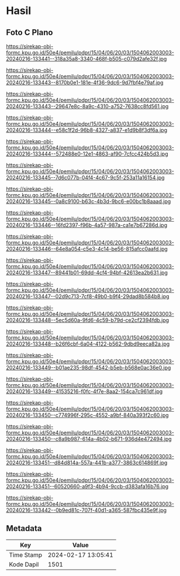 # Hasil

## Foto C Plano

https://sirekap-obj-formc.kpu.go.id/50e4/pemilu/pdpr/15/04/06/20/03/1504062003003-20240216-133441--318a35a8-3340-468f-b505-c079d2afe32f.jpg

https://sirekap-obj-formc.kpu.go.id/50e4/pemilu/pdpr/15/04/06/20/03/1504062003003-20240216-133443--8170b0e1-181e-4f36-9dc6-9d7fbf4e79af.jpg

https://sirekap-obj-formc.kpu.go.id/50e4/pemilu/pdpr/15/04/06/20/03/1504062003003-20240216-133443--29647e8c-8a9c-4310-a752-7638cc8fd561.jpg

https://sirekap-obj-formc.kpu.go.id/50e4/pemilu/pdpr/15/04/06/20/03/1504062003003-20240216-133444--e58c1f2d-96b8-4327-a837-e1d9b8f3df6a.jpg

https://sirekap-obj-formc.kpu.go.id/50e4/pemilu/pdpr/15/04/06/20/03/1504062003003-20240216-133444--572488e0-12e1-4863-af90-7cfcc424b5d3.jpg

https://sirekap-obj-formc.kpu.go.id/50e4/pemilu/pdpr/15/04/06/20/03/1504062003003-20240216-133445--7d6c077b-04f4-4c67-9c5f-253a11a16154.jpg

https://sirekap-obj-formc.kpu.go.id/50e4/pemilu/pdpr/15/04/06/20/03/1504062003003-20240216-133445--0a8c9100-b63c-4b3d-9bc6-e00bc1b8aaad.jpg

https://sirekap-obj-formc.kpu.go.id/50e4/pemilu/pdpr/15/04/06/20/03/1504062003003-20240216-133446--16fd2397-f96b-4a57-987a-ca1e7b67286d.jpg

https://sirekap-obj-formc.kpu.go.id/50e4/pemilu/pdpr/15/04/06/20/03/1504062003003-20240216-133446--64e8a054-c5e3-4c14-be56-815afcc0aafd.jpg

https://sirekap-obj-formc.kpu.go.id/50e4/pemilu/pdpr/15/04/06/20/03/1504062003003-20240216-133447--89441b01-69dd-4cf4-94bf-42613ea2b631.jpg

https://sirekap-obj-formc.kpu.go.id/50e4/pemilu/pdpr/15/04/06/20/03/1504062003003-20240216-133447--02d9c713-7cf8-49b0-b9f4-29dad8b584b8.jpg

https://sirekap-obj-formc.kpu.go.id/50e4/pemilu/pdpr/15/04/06/20/03/1504062003003-20240216-133448--5ec5d60a-9fd6-4c59-b79d-ce2cf2394fdb.jpg

https://sirekap-obj-formc.kpu.go.id/50e4/pemilu/pdpr/15/04/06/20/03/1504062003003-20240216-133448--b26f6cbf-6a04-4122-b562-9dbd9eeca82a.jpg

https://sirekap-obj-formc.kpu.go.id/50e4/pemilu/pdpr/15/04/06/20/03/1504062003003-20240216-133449--b01ae235-98df-4542-b5eb-b568e0ac36e0.jpg

https://sirekap-obj-formc.kpu.go.id/50e4/pemilu/pdpr/15/04/06/20/03/1504062003003-20240216-133449--41535216-f0fc-4f7e-8aa2-154ca7c961df.jpg

https://sirekap-obj-formc.kpu.go.id/50e4/pemilu/pdpr/15/04/06/20/03/1504062003003-20240216-133450--c774996f-295c-4552-a9bf-840a393f2c60.jpg

https://sirekap-obj-formc.kpu.go.id/50e4/pemilu/pdpr/15/04/06/20/03/1504062003003-20240216-133450--c8a9b987-614a-4b02-b671-936d4e472494.jpg

https://sirekap-obj-formc.kpu.go.id/50e4/pemilu/pdpr/15/04/06/20/03/1504062003003-20240216-133451--d84d814a-557a-441b-a377-3863c614869f.jpg

https://sirekap-obj-formc.kpu.go.id/50e4/pemilu/pdpr/15/04/06/20/03/1504062003003-20240216-133451--60520660-a9f3-4b94-9ccb-d383afa16b76.jpg

https://sirekap-obj-formc.kpu.go.id/50e4/pemilu/pdpr/15/04/06/20/03/1504062003003-20240216-133442--0b9ed81c-707f-40d1-a365-587fbc435e9f.jpg


## Metadata

| Key        | Value               |
| ---------- | ------------------- |
| Time Stamp | 2024-02-17 13:05:41 |
| Kode Dapil | 1501                |



